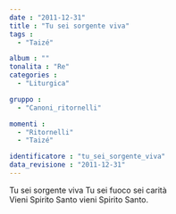 ```yaml
---
date : "2011-12-31"
title : "Tu sei sorgente viva"
tags : 
  - "Taizé"

album : ""
tonalita : "Re"
categories : 
  - "Liturgica"

gruppo : 
  - "Canoni_ritornelli"

momenti : 
  - "Ritornelli"
  - "Taizé"

identificatore : "tu_sei_sorgente_viva"
data_revisione : "2011-12-31"
---
```

  
  
Tu sei sorgente viva Tu sei fuoco sei carità  
Vieni Spirito Santo vieni Spirito Santo.  
  
  
  
